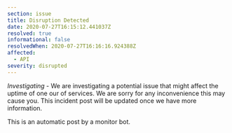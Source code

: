 ```yaml
---
section: issue
title: Disruption Detected
date: 2020-07-27T16:15:12.441037Z
resolved: true
informational: false
resolvedWhen: 2020-07-27T16:16:16.924388Z
affected:
  - API
severity: disrupted
---
```

*Investigating* - We are investigating a potential issue that might affect the uptime of one our of services. We are sorry for any inconvenience this may cause you. This incident post will be updated once we have more information.

This is an automatic post by a monitor bot.
